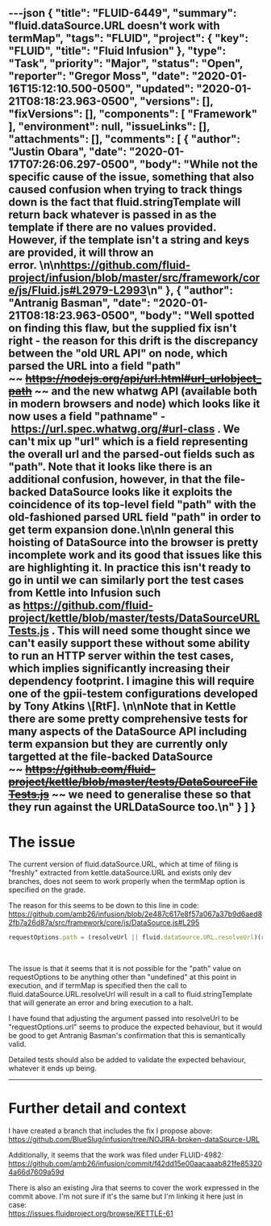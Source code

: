 ---json
{
  "title": "FLUID-6449",
  "summary": "fluid.dataSource.URL doesn't work with termMap",
  "tags": "FLUID",
  "project": {
    "key": "FLUID",
    "title": "Fluid Infusion"
  },
  "type": "Task",
  "priority": "Major",
  "status": "Open",
  "reporter": "Gregor Moss",
  "date": "2020-01-16T15:12:10.500-0500",
  "updated": "2020-01-21T08:18:23.963-0500",
  "versions": [],
  "fixVersions": [],
  "components": [
    "Framework"
  ],
  "environment": null,
  "issueLinks": [],
  "attachments": [],
  "comments": [
    {
      "author": "Justin Obara",
      "date": "2020-01-17T07:26:06.297-0500",
      "body": "While not the specific cause of the issue, something that also caused confusion when trying to track things down is the fact that fluid.stringTemplate will return back whatever is passed in as the template if there are no values provided. However, if the template isn't a string and keys are provided, it will throw an error. \n\n<https://github.com/fluid-project/infusion/blob/master/src/framework/core/js/Fluid.js#L2979-L2993>\n"
    },
    {
      "author": "Antranig Basman",
      "date": "2020-01-21T08:18:23.963-0500",
      "body": "Well spotted on finding this flaw, but the supplied fix isn't right - the reason for this drift is the discrepancy between the \"old URL API\" on node, which parsed the URL into a field \"path\" ~~ ~~~~<https://nodejs.org/api/url.html#url_urlobject_path>~~~~ ~~ and the new whatwg API (available both in modern browsers and node) which looks like it now uses a field \"pathname\" - <https://url.spec.whatwg.org/#url-class> . We can't mix up \"url\" which is a field representing the overall url and the parsed-out fields such as \"path\". Note that it looks like there is an additional confusion, however, in that the file-backed DataSource looks like it exploits the coincidence of its top-level field \"path\" with the old-fashioned parsed URL field \"path\" in order to get term expansion done.\n\nIn general this hoisting of DataSource into the browser is pretty incomplete work and its good that issues like this are highlighting it. In practice this isn't ready to go in until we can similarly port the test cases from Kettle into Infusion such as <https://github.com/fluid-project/kettle/blob/master/tests/DataSourceURLTests.js> . This will need some thought since we can't easily support these without some ability to run an HTTP server within the test cases, which implies significantly increasing their dependency footprint. I imagine this will require one of the gpii-testem configurations developed by Tony Atkins \\[RtF]. \n\nNote that in Kettle there are some pretty comprehensive tests for many aspects of the DataSource API including term expansion but they are currently only targetted at the file-backed DataSource ~~ ~~~~<https://github.com/fluid-project/kettle/blob/master/tests/DataSourceFileTests.js>~~~~ ~~ we need to generalise these so that they run against the URLDataSource too.\n"
    }
  ]
}
---
# The issue

The current version of fluid.dataSource.URL, which at time of filing is "freshly" extracted from kettle.dataSource.URL and exists only dev branches, does not seem to work properly when the termMap option is specified on the grade.

The reason for this seems to be down to this line in code: <https://github.com/amb26/infusion/blob/2e487c617e8f57a067a37b9d6aed82fb7a26d87a/src/framework/core/js/DataSource.js#L295>

```javascript
requestOptions.path = (resolveUrl || fluid.dataSource.URL.resolveUrl)(requestOptions.path, requestOptions.termMap, directModel);
```

 

The issue is that it seems that it is not possible for the "path" value on requestOptions to be anything other than "undefined" at this point in execution, and if termMap is specified then the call to fluid.dataSource.URL.resolveUrl will result in a call to fluid.stringTemplate that will generate an error and bring execution to a halt.

I have found that adjusting the argument passed into resolveUrl to be "requestOptions.url" seems to produce the expected behaviour, but it would be good to get Antranig Basman's confirmation that this is semantically valid.

Detailed tests should also be added to validate the expected behaviour, whatever it ends up being.

***

# Further detail and context

I have created a branch that includes the fix I propose above:\
<https://github.com/BlueSlug/infusion/tree/NOJIRA-broken-dataSource-URL>

Additionally, it seems that the work was filed under FLUID-4982:\
<https://github.com/amb26/infusion/commit/f42dd15e00aacaaab821fe853204a66d7609a59d>

There is also an existing Jira that seems to cover the work expressed in the commit above. I'm not sure if it's the same but I'm linking it here just in case:\
<https://issues.fluidproject.org/browse/KETTLE-61>

        